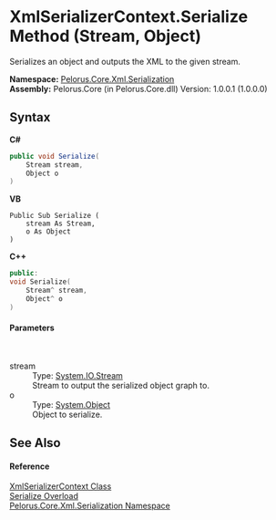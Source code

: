 # XmlSerializerContext.Serialize Method (Stream, Object)
 

Serializes an object and outputs the XML to the given stream.

**Namespace:**&nbsp;<a href="9052B9D6">Pelorus.Core.Xml.Serialization</a><br />**Assembly:**&nbsp;Pelorus.Core (in Pelorus.Core.dll) Version: 1.0.0.1 (1.0.0.0)

## Syntax

**C#**<br />
``` C#
public void Serialize(
	Stream stream,
	Object o
)
```

**VB**<br />
``` VB
Public Sub Serialize ( 
	stream As Stream,
	o As Object
)
```

**C++**<br />
``` C++
public:
void Serialize(
	Stream^ stream, 
	Object^ o
)
```


#### Parameters
&nbsp;<dl><dt>stream</dt><dd>Type: <a href="http://msdn2.microsoft.com/en-us/library/8f86tw9e" target="_blank">System.IO.Stream</a><br />Stream to output the serialized object graph to.</dd><dt>o</dt><dd>Type: <a href="http://msdn2.microsoft.com/en-us/library/e5kfa45b" target="_blank">System.Object</a><br />Object to serialize.</dd></dl>

## See Also


#### Reference
<a href="859B939D">XmlSerializerContext Class</a><br /><a href="A1B2A50E">Serialize Overload</a><br /><a href="9052B9D6">Pelorus.Core.Xml.Serialization Namespace</a><br />